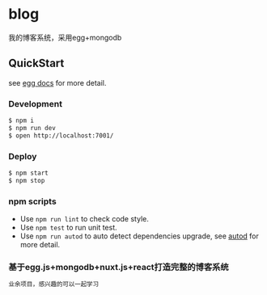 # blog

我的博客系统，采用egg+mongodb

## QuickStart

<!-- add docs here for user -->

see [egg docs][egg] for more detail.

### Development

```bash
$ npm i
$ npm run dev
$ open http://localhost:7001/
```

### Deploy

```bash
$ npm start
$ npm stop
```

### npm scripts

- Use `npm run lint` to check code style.
- Use `npm test` to run unit test.
- Use `npm run autod` to auto detect dependencies upgrade, see [autod](https://www.npmjs.com/package/autod) for more detail.

### 基于egg.js+mongodb+nuxt.js+react打造完整的博客系统
```bash
业余项目，感兴趣的可以一起学习
```

[egg]: https://eggjs.org